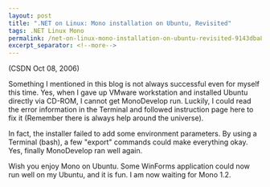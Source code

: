 ```yaml
---
layout: post
title: ".NET on Linux: Mono installation on Ubuntu, Revisited"
tags: .NET Linux Mono
permalink: /net-on-linux-mono-installation-on-ubuntu-revisited-9143dba89b99
excerpt_separator: <!--more-->
---
```

(CSDN Oct 08, 2006)

Something I mentioned in this blog is not always successful even for myself this time. Yes, when I gave up VMware workstation and installed Ubuntu directly via CD-ROM, I cannot get MonoDevelop run. Luckily, I could read the error information in the Terminal and followed instruction page here to fix it (Remember there is always help around the universe).

In fact, the installer failed to add some environment parameters. By using a Terminal (bash), a few "export" commands could make everything okay. Yes, finally MonoDevelop ran well again.

Wish you enjoy Mono on Ubuntu. Some WinForms application could now run well on my Ubuntu, and it is fun. I am now waiting for Mono 1.2.
<!--more-->